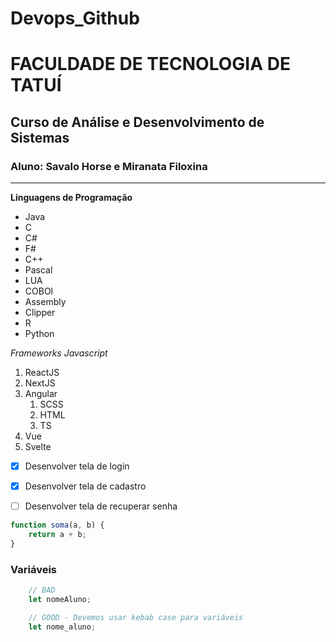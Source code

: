# Devops_Github
# FACULDADE DE TECNOLOGIA DE TATUÍ
## Curso de Análise e Desenvolvimento de Sistemas
### Aluno: Savalo Horse e Miranata Filoxina
---
**Linguagens de Programação**
- Java
- C
- C#
- F#
- C++
- Pascal
- LUA
- COBOl
- Assembly
- Clipper
- R
- Python

*Frameworks Javascript*
1. ReactJS
2. NextJS
3. Angular
    1. SCSS
    2. HTML
    3. TS
5. Vue
6. Svelte

- [x] Desenvolver tela de login
- [x] Desenvolver tela de cadastro
- [ ] Desenvolver tela de recuperar senha


```javascript
function soma(a, b) {
	return a + b;
}
```

### Variáveis
```javascript
    // BAD
    let nomeAluno;
```

```javascript
    // GOOD - Devemos usar kebab case para variáveis
    let nome_aluno;
```




